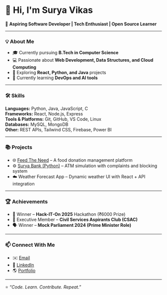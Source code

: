# 👋 Hi, I'm Surya Vikas

🎯 **Aspiring Software Developer | Tech Enthusiast | Open Source Learner**

---

### 💡 About Me
- 🎓 Currently pursuing **B.Tech in Computer Science**  
- 💻 Passionate about **Web Development, Data Structures, and Cloud Computing**  
- 🚀 Exploring **React, Python, and Java** projects  
- 🌱 Currently learning **DevOps and AI tools**

---

### 🛠️ Skills
**Languages:** Python, Java, JavaScript, C  
**Frameworks:** React, Node.js, Express  
**Tools & Platforms:** Git, GitHub, VS Code, Linux  
**Databases:** MySQL, MongoDB  
**Other:** REST APIs, Tailwind CSS, Firebase, Power BI

---

### 📚 Projects
- 🌐 [Feed The Need](https://github.com/surya-vikas/feed-the-need) – A food donation management platform  
- ⚙️ [Surya Bank (Python)](https://github.com/surya-vikas/surya-bank) – ATM simulation with complaints and blocking system  
- ☁️ Weather Forecast App – Dynamic weather UI with React + API integration

---

### 🏆 Achievements
- 🥇 Winner – **Hack-IT-On 2025** Hackathon (₹6000 Prize)  
- 🧭 Executive Member – **Civil Services Aspirants Club (CSAC)**  
- 🗣️ Winner – **Mock Parliament 2024 (Prime Minister Role)**

---

### 📫 Connect With Me
- ✉️ [Email](mailto:manimaram781@gmail.com)  
- 💼 [LinkedIn](https://linkedin.com/in/surya-vikas)  
- 🌎 [Portfolio](https://surya-vikas.github.io)

---

⭐ _“Code. Learn. Contribute. Repeat.”_

